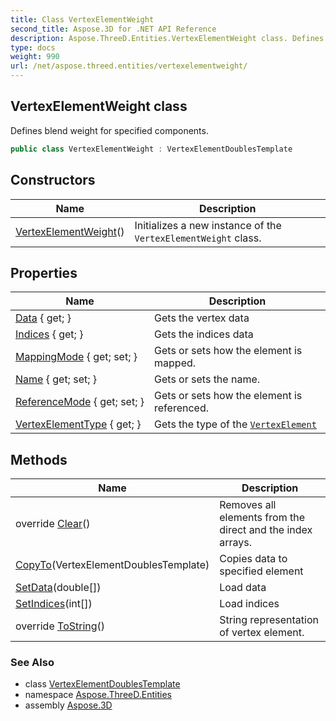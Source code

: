 ```yaml
---
title: Class VertexElementWeight
second_title: Aspose.3D for .NET API Reference
description: Aspose.ThreeD.Entities.VertexElementWeight class. Defines blend weight for specified components
type: docs
weight: 990
url: /net/aspose.threed.entities/vertexelementweight/
---
```

## VertexElementWeight class

Defines blend weight for specified components.

```csharp
public class VertexElementWeight : VertexElementDoublesTemplate
```

## Constructors

| Name | Description |
| --- | --- |
| [VertexElementWeight](vertexelementweight/)() | Initializes a new instance of the `VertexElementWeight` class. |

## Properties

| Name | Description |
| --- | --- |
| [Data](../../aspose.threed.entities/vertexelementdoublestemplate/data/) { get; } | Gets the vertex data |
| [Indices](../../aspose.threed.entities/vertexelement/indices/) { get; } | Gets the indices data |
| [MappingMode](../../aspose.threed.entities/vertexelement/mappingmode/) { get; set; } | Gets or sets how the element is mapped. |
| [Name](../../aspose.threed.entities/vertexelement/name/) { get; set; } | Gets or sets the name. |
| [ReferenceMode](../../aspose.threed.entities/vertexelement/referencemode/) { get; set; } | Gets or sets how the element is referenced. |
| [VertexElementType](../../aspose.threed.entities/vertexelement/vertexelementtype/) { get; } | Gets the type of the [`VertexElement`](../vertexelement/) |

## Methods

| Name | Description |
| --- | --- |
| override [Clear](../../aspose.threed.entities/vertexelementdoublestemplate/clear/)() | Removes all elements from the direct and the index arrays. |
| [CopyTo](../../aspose.threed.entities/vertexelementdoublestemplate/copyto/)(VertexElementDoublesTemplate) | Copies data to specified element |
| [SetData](../../aspose.threed.entities/vertexelementdoublestemplate/setdata/)(double[]) | Load data |
| [SetIndices](../../aspose.threed.entities/vertexelement/setindices/)(int[]) | Load indices |
| override [ToString](../../aspose.threed.entities/vertexelement/tostring/)() | String representation of vertex element. |

### See Also

* class [VertexElementDoublesTemplate](../vertexelementdoublestemplate/)
* namespace [Aspose.ThreeD.Entities](../../aspose.threed.entities/)
* assembly [Aspose.3D](../../)



